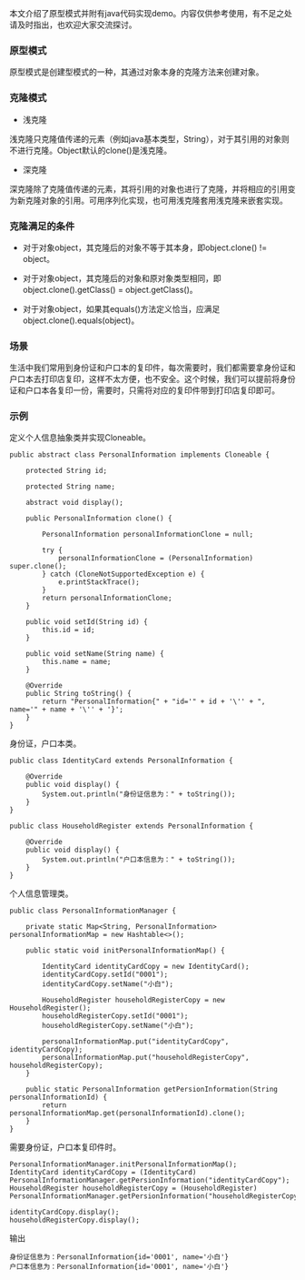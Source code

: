 本文介绍了原型模式并附有java代码实现demo。内容仅供参考使用，有不足之处请及时指出，也欢迎大家交流探讨。

### 原型模式

原型模式是创建型模式的一种，其通过对象本身的克隆方法来创建对象。

### 克隆模式

* 浅克隆

浅克隆只克隆值传递的元素（例如java基本类型，String），对于其引用的对象则不进行克隆。Object默认的clone()是浅克隆。

* 深克隆

深克隆除了克隆值传递的元素，其将引用的对象也进行了克隆，并将相应的引用变为新克隆对象的引用。可用序列化实现，也可用浅克隆套用浅克隆来嵌套实现。

###  克隆满足的条件

* 对于对象object，其克隆后的对象不等于其本身，即object.clone() != object。

* 对于对象object，其克隆后的对象和原对象类型相同，即object.clone().getClass() = object.getClass()。

* 对于对象object，如果其equals()方法定义恰当，应满足object.clone().equals(object)。

### 场景

生活中我们常用到身份证和户口本的复印件，每次需要时，我们都需要拿身份证和户口本去打印店复印，这样不太方便，也不安全。这个时候，我们可以提前将身份证和户口本各复印一份，需要时，只需将对应的复印件带到打印店复印即可。

### 示例

定义个人信息抽象类并实现Cloneable。

```
public abstract class PersonalInformation implements Cloneable {

    protected String id;

    protected String name;

    abstract void display();

    public PersonalInformation clone() {

        PersonalInformation personalInformationClone = null;

        try {
            personalInformationClone = (PersonalInformation) super.clone();
        } catch (CloneNotSupportedException e) {
            e.printStackTrace();
        }
        return personalInformationClone;
    }

    public void setId(String id) {
        this.id = id;
    }

    public void setName(String name) {
        this.name = name;
    }

    @Override
    public String toString() {
        return "PersonalInformation{" + "id='" + id + '\'' + ", name='" + name + '\'' + '}';
    }
}
```

身份证，户口本类。

```
public class IdentityCard extends PersonalInformation {

    @Override
    public void display() {
        System.out.println("身份证信息为：" + toString());
    }
}
```

```
public class HouseholdRegister extends PersonalInformation {

    @Override
    public void display() {
        System.out.println("户口本信息为：" + toString());
    }
}
```

个人信息管理类。

```
public class PersonalInformationManager {

    private static Map<String, PersonalInformation> personalInformationMap = new Hashtable<>();

    public static void initPersonalInformationMap() {

        IdentityCard identityCardCopy = new IdentityCard();
        identityCardCopy.setId("0001");
        identityCardCopy.setName("小白");

        HouseholdRegister householdRegisterCopy = new HouseholdRegister();
        householdRegisterCopy.setId("0001");
        householdRegisterCopy.setName("小白");

        personalInformationMap.put("identityCardCopy", identityCardCopy);
        personalInformationMap.put("householdRegisterCopy", householdRegisterCopy);
    }

    public static PersonalInformation getPersionInformation(String personalInformationId) {
        return personalInformationMap.get(personalInformationId).clone();
    }
}
```

需要身份证，户口本复印件时。

```
PersonalInformationManager.initPersonalInformationMap();
IdentityCard identityCardCopy = (IdentityCard) PersonalInformationManager.getPersionInformation("identityCardCopy");
HouseholdRegister householdRegisterCopy = (HouseholdRegister) PersonalInformationManager.getPersionInformation("householdRegisterCopy");

identityCardCopy.display();
householdRegisterCopy.display();
```

输出

```
身份证信息为：PersonalInformation{id='0001', name='小白'}
户口本信息为：PersonalInformation{id='0001', name='小白'}
```
